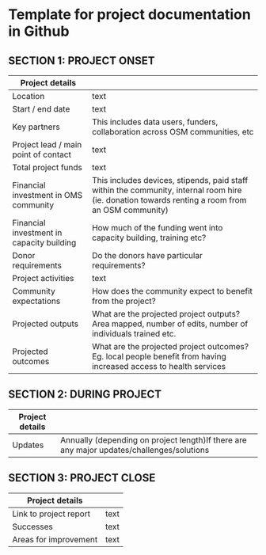 # Template for project documentation in Github

## SECTION 1: PROJECT ONSET

| Project details | |
| -------- | -------- |
| Location | text |
| Start / end date| text|
| Key partners | This includes data users, funders, collaboration across OSM communities, etc |
| Project lead / main point of contact| text |
| Total project funds | text |
| Financial investment in OMS community | This includes devices, stipends, paid staff within the community, internal room hire (ie. donation towards renting a room from an OSM community) | 
|Financial investment in capacity building |How much of the funding went into capacity building, training etc?|
| Donor requirements |Do the donors have particular requirements?|
| Project activities| text
|Community expectations |How does the community expect to benefit from the project?|
| Projected outputs |What are the projected project outputs? Area mapped, number of edits, number of individuals trained etc.|
| Projected outcomes| What are the projected project outcomes? Eg. local people benefit from having increased access to health services |

## SECTION 2: DURING PROJECT

| Project details | |
| -------- | -------- |
| Updates | Annually (depending on project length)If there are any major updates/challenges/solutions

## SECTION 3: PROJECT CLOSE

| Project details | |
| -------- | -------- |
| Link to project report | text
|Successes| text
|Areas for improvement|text
